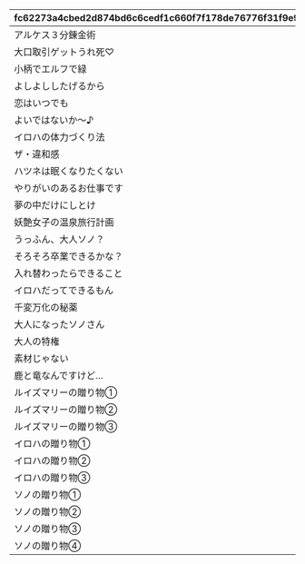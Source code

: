 |fc62273a4cbed2d874bd6c6cedf1c660f7f178de76776f31f9e9ed78ddb754a2|4a55aba7010cd5d0a07a0954860f592e60509c595879c71e6124d8195b07947a|038120d41edb7a4ddfcefa8230075263186fd1a1669e7ec7b918272bb0a0259f|2b1ec04af0210aff29aff05b74320b1f580add9ac0c1427576e9829f48b31224|
| --- | --- | --- | --- |
|アルケス３分錬金術|2|4012001|110010011|
|大口取引ゲットうれ死♡|2|4012002|110010012|
|小柄でエルフで緑|2|4012003|110010012|
|よしよししたげるから|2|4012004|110010012|
|恋はいつでも|2|4012005|110010012|
|よいではないか～♪|2|4012006|110010012|
|イロハの体力づくり法|2|4012007|110010012|
|ザ・違和感|2|4012008|110010012|
|ハツネは眠くなりたくない|2|4012009|110010012|
|やりがいのあるお仕事です|2|4012010|110010012|
|夢の中だけにしとけ|2|4012011|110010013|
|妖艶女子の温泉旅行計画|2|4012012|110010013|
|うっふん、大人ソノ？|2|4012013|110010013|
|そろそろ卒業できるかな？|2|4012015|110010013|
|入れ替わったらできること|2|4012016|110010013|
|イロハだってできるもん|2|4012017|110010013|
|千変万化の秘薬|2|4012018|110010013|
|大人になったソノさん|2|4012019|110010013|
|大人の特権|2|4012020|110010013|
|素材じゃない|2|4012021|110010013|
|鹿と竜なんですけど…|2|4012022|110010013|
|ルイズマリーの贈り物①|1|4012023|110010021|
|ルイズマリーの贈り物②|1|4012024|110010021|
|ルイズマリーの贈り物③|1|4012025|110010021|
|イロハの贈り物①|1|4012026|110010021|
|イロハの贈り物②|1|4012027|110010021|
|イロハの贈り物③|1|4012028|110010021|
|ソノの贈り物①|1|4012029|110010021|
|ソノの贈り物②|1|4012030|110010021|
|ソノの贈り物③|1|4012031|110010021|
|ソノの贈り物④|1|4012032|110010021|
